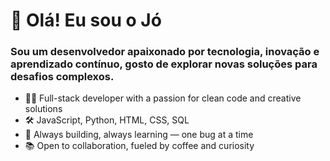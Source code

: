# 👋 Olá! Eu sou o Jó

### Sou um desenvolvedor apaixonado por tecnologia, inovação e aprendizado contínuo, gosto de explorar novas soluções para desafios complexos.

- 👨‍💻 Full-stack developer with a passion for clean code and creative solutions
- 🛠️ JavaScript, Python, HTML, CSS, SQL
- 🚀 Always building, always learning — one bug at a time
- 📚 Open to collaboration, fueled by coffee and curiosity
